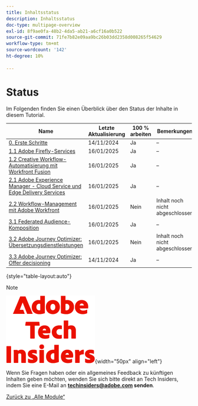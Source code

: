 ```yaml
---
title: Inhaltsstatus
description: Inhaltsstatus
doc-type: multipage-overview
exl-id: 8f9ae0fa-48b2-4da5-ab21-a6cf16a0b522
source-git-commit: 71fe7b82e09aa9bc26b03dd2358d008265f54629
workflow-type: tm+mt
source-wordcount: '142'
ht-degree: 10%

---
```


# Status

Im Folgenden finden Sie einen Überblick über den Status der Inhalte in diesem Tutorial.

| Name | Letzte Aktualisierung | 100 % arbeiten | Bemerkungen          |
| ---------------------- | ------------ | ------------ |------------ |
| [0. Erste Schritte ](./modules/getting-started/gettingstarted/getting-started.md) | 14/11/2024 | Ja | – |
| [1.1 Adobe Firefly-Services](./modules/creative-cloud/module1.1/firefly-services.md) | 16/01/2025 | Ja | – |
| [1.2 Creative Workflow-Automatisierung mit Workfront Fusion](./modules/creative-cloud/module1.2/automation.md) | 16/01/2025 | Ja | – |
| [2.1 Adobe Experience Manager - Cloud Service und Edge Delivery Services ](./modules/csc/module2.1/aemcs.md) | 16/01/2025 | Ja | – |
| [2.2 Workflow-Management mit Adobe Workfront](./modules/csc/module2.2/workfront.md) | 16/01/2025 | Nein | Inhalt noch nicht abgeschlossen |
| [3.1 Federated Audience-Komposition](./modules/uce/module3.1/fac.md) | 16/01/2025 | Ja | – |
| [3.2 Adobe Journey Optimizer: Übersetzungsdienstleistungen](./modules/uce/module3.2/ajotranslationsvcs.md) | 16/01/2025 | Nein | Inhalt noch nicht abgeschlossen |
| [3.3 Adobe Journey Optimizer: Offer decisioning](./modules/uce/module3.3/offer-decisioning.md) | 14/11/2024 | Ja | – |

{style="table-layout:auto"}

>[!NOTE]
>
>![Tech Insiders](./assets/images/techinsiders.png){width="50px" align="left"}
>
>Wenn Sie Fragen haben oder ein allgemeines Feedback zu künftigen Inhalten geben möchten, wenden Sie sich bitte direkt an Tech Insiders, indem Sie eine E-Mail an **techinsiders@adobe.com senden**.

[Zurück zu „Alle Module“](./overview.md)
